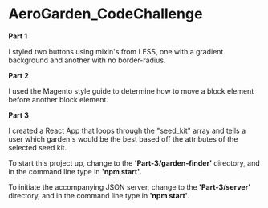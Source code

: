 # AeroGarden_CodeChallenge

**Part 1** 

I styled two buttons using mixin's from LESS, one with a gradient background and another with no border-radius.

**Part 2**

I used the Magento style guide to determine how to move a block element before another block element.

**Part 3**

I created a React App that loops through the "seed_kit" array and tells a user which garden's would be the best based off the attributes of the selected seed kit.

To start this project up, change to the **'Part-3/garden-finder'** directory, and in the command line type in **'npm start'**.

To initiate the accompanying JSON server, change to the **'Part-3/server'** directory, and in the command line type in **'npm start'**.
